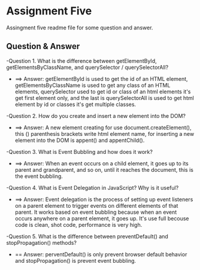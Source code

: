 # Assignment Five 
Assingment five readme file for some question and answer.

## Question & Answer
-Question 1. What is the difference between getElementById, getElementsByClassName, and querySelector / querySelectorAll?
- ==> Answer: getElementById is used to get the id of an HTML element, getElementsByClassName is used to get any class of an HTML elements, querySelector used to get id or class of an html elements it's get first element only, and the last is querySelectorAll is used to get html element by id or classes it's get multiple classes.


-Question 2. How do you create and insert a new element into the DOM?
- ==> Answer: A new element creating for use document.createElement(), this () parenthesis brackets write html element name, for inserting a new element into the DOM is appent() and appentChild().


-Question 3. What is Event Bubbling and how does it work?
- ==> Answer: When an event occurs on a child element, it goes up to its parent and grandparent, and so on, until it reaches the document, this is the event bubbling.


-Question 4. What is Event Delegation in JavaScript? Why is it useful?
- ==> Answer: Event delegation is the process of setting up event listeners on a parent element to trigger events on different elements of that parent. It works based on event bubbling because when an event occurs anywhere on a parent element, it goes up. It's use full becouse code is clean, shot code, performance is very high.


-Question 5. What is the difference between preventDefault() and stopPropagation() methods?
- == Answer: perventDefault() is only prevent browser default behavior and stopPropagation() is prevent event bubbling.
